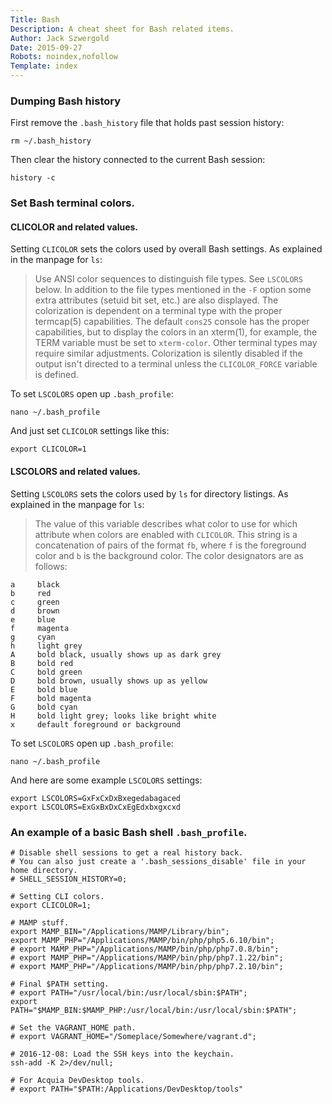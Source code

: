 ```yaml
---
Title: Bash
Description: A cheat sheet for Bash related items.
Author: Jack Szwergold
Date: 2015-09-27
Robots: noindex,nofollow
Template: index
---
```


### Dumping Bash history

First remove the `.bash_history` file that holds past session history:

    rm ~/.bash_history

Then clear the history connected to the current Bash session:

    history -c

### Set Bash terminal colors.

#### CLICOLOR and related values.

Setting `CLICOLOR` sets the colors used by overall Bash settings. As explained in the manpage for `ls`:

> Use ANSI color sequences to distinguish file types. See `LSCOLORS` below. In addition to the file types mentioned in the `-F` option some extra attributes (setuid bit set, etc.) are also displayed. The colorization is dependent on a terminal type with the proper termcap(5) capabilities. The default `cons25` console has the proper capabilities, but to display the colors in an xterm(1), for example, the TERM variable must be set to `xterm-color`. Other terminal types may require similar adjustments. Colorization is silently disabled if the output isn't directed to a terminal unless the `CLICOLOR_FORCE` variable is defined.

To set `LSCOLORS` open up `.bash_profile`:

    nano ~/.bash_profile

And just set `CLICOLOR` settings like this:

    export CLICOLOR=1

#### LSCOLORS and related values.

Setting `LSCOLORS` sets the colors used by `ls` for directory listings. As explained in the manpage for `ls`:

> The value of this variable describes what color to use for which attribute when colors are enabled with `CLICOLOR`. This string is a concatenation of pairs of the format `fb`, where `f` is the foreground color and `b` is the background color. The color designators are as follows:

	a     black
	b     red
	c     green
	d     brown
	e     blue
	f     magenta
	g     cyan
	h     light grey
	A     bold black, usually shows up as dark grey
	B     bold red
	C     bold green
	D     bold brown, usually shows up as yellow
	E     bold blue
	F     bold magenta
	G     bold cyan
	H     bold light grey; looks like bright white
    x     default foreground or background

To set `LSCOLORS` open up `.bash_profile`:

    nano ~/.bash_profile

And here are some example `LSCOLORS` settings:

    export LSCOLORS=GxFxCxDxBxegedabagaced
    export LSCOLORS=ExGxBxDxCxEgEdxbxgxcxd

### An example of a basic Bash shell `.bash_profile`.

	# Disable shell sessions to get a real history back.
	# You can also just create a '.bash_sessions_disable' file in your home directory.
	# SHELL_SESSION_HISTORY=0;

	# Setting CLI colors.
	export CLICOLOR=1;

	# MAMP stuff.
	export MAMP_BIN="/Applications/MAMP/Library/bin";
	export MAMP_PHP="/Applications/MAMP/bin/php/php5.6.10/bin";
	# export MAMP_PHP="/Applications/MAMP/bin/php/php7.0.8/bin";
	# export MAMP_PHP="/Applications/MAMP/bin/php/php7.1.22/bin";
	# export MAMP_PHP="/Applications/MAMP/bin/php/php7.2.10/bin";

	# Final $PATH setting.
	# export PATH="/usr/local/bin:/usr/local/sbin:$PATH";
	export PATH="$MAMP_BIN:$MAMP_PHP:/usr/local/bin:/usr/local/sbin:$PATH";

	# Set the VAGRANT_HOME path.
	# export VAGRANT_HOME="/Someplace/Somewhere/vagrant.d";

	# 2016-12-08: Load the SSH keys into the keychain.
	ssh-add -K 2>/dev/null;

	# For Acquia DevDesktop tools.
	# export PATH="$PATH:/Applications/DevDesktop/tools"
